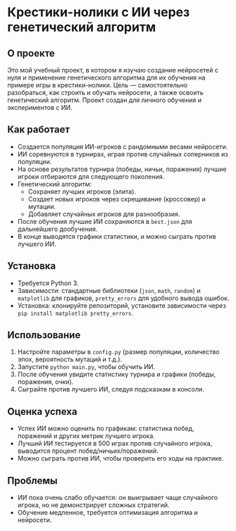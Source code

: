 # Крестики-нолики с ИИ через генетический алгоритм

## О проекте
Это мой учебный проект, в котором я изучаю создание нейросетей с нуля и применение генетического алгоритма для их обучения на примере игры в крестики-нолики. Цель — самостоятельно разобраться, как строить и обучать нейросети, а также освоить генетический алгоритм. Проект создан для личного обучения и экспериментов с ИИ.

## Как работает
- Создается популяция ИИ-игроков с рандомными весами нейросети.
- ИИ соревнуются в турнирах, играя против случайных соперников из популяции.
- На основе результатов турнира (победы, ничьи, поражения) лучшие игроки отбираются для следующего поколения.
- Генетический алгоритм:
  - Сохраняет лучших игроков (элита).
  - Создает новых игроков через скрещивание (кроссовер) и мутации.
  - Добавляет случайных игроков для разнообразия.
- После обучения лучшие ИИ сохраняются в `best.json` для дальнейшего дообучения.
- В конце выводятся графики статистики, и можно сыграть против лучшего ИИ.

## Установка
- Требуется Python 3.
- Зависимости: стандартные библиотеки (`json`, `math`, `random`) и `matplotlib` для графиков, `pretty_errors` для удобного вывода ошибок.
- Установка: клонируйте репозиторий, установите зависимости через `pip install matplotlib pretty_errors`.

## Использование
1. Настройте параметры в `config.py` (размер популяции, количество эпох, вероятность мутаций и т.д.).
2. Запустите `python main.py`, чтобы обучить ИИ.
3. После обучения увидите статистику турнира и графики (победы, поражения, очки).
4. Сыграйте против лучшего ИИ, следуя подсказкам в консоли.

## Оценка успеха
- Успех ИИ можно оценить по графикам: статистика побед, поражений и других метрик лучшего игрока.
- Лучший ИИ тестируется в 500 играх против случайного игрока, выводится процент побед/ничьих/поражений.
- Можно сыграть против ИИ, чтобы проверить его ходы на практике.

## Проблемы
- ИИ пока очень слабо обучается: он выигрывает чаще случайного игрока, но не демонстрирует сложных стратегий.
- Обучение медленное, требуется оптимизация алгоритма и нейросети.
